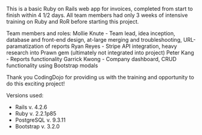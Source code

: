This is a basic Ruby on Rails web app for invoices, completed from start to finish within 4 1/2 days. All team members had only 3 weeks of intensive training on Ruby and RoR before starting this project. 

Team members and roles:
Mollie Knute - Team lead, idea inception, database and front-end design, at-large merging and troubleshooting, URL-paramatization of reports
Ryan Reyes - Stripe API integration, heavy research into Prawn gem (ultimately not integrated into project)
Peter Kang - Reports functionality
Garrick Kwong - Company dashboard, CRUD functionality using Bootstrap modals

Thank you CodingDojo for providing us with the training and opportunity to do this exciting project!


Versions used:

- Rails v. 4.2.6
- Ruby v. 2.2.1p85
- PostgreSQL v. 9.3.11
- Bootstrap v. 3.2.0

